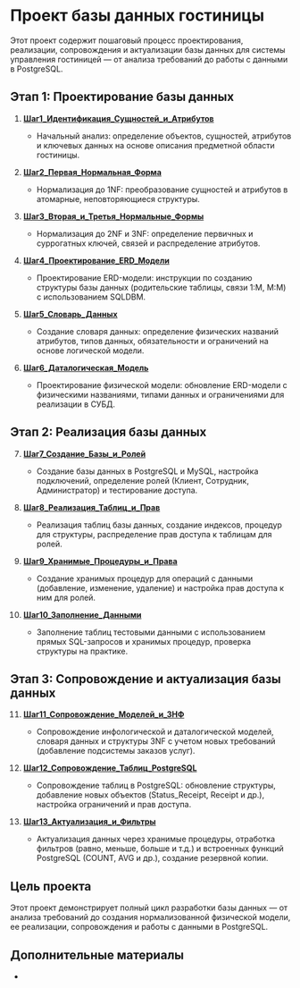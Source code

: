 # Проект базы данных гостиницы

Этот проект содержит пошаговый процесс проектирования, реализации, сопровождения и актуализации базы данных для системы управления гостиницей — от анализа требований до работы с данными в PostgreSQL.

## Этап 1: Проектирование базы данных

1. **[Шаг1_Идентификация_Сущностей_и_Атрибутов](./Step_1_Database_Design/Step1_Entity_and_Attribute_Identification.docx)**  
   - Начальный анализ: определение объектов, сущностей, атрибутов и ключевых данных на основе описания предметной области гостиницы.

2. **[Шаг2_Первая_Нормальная_Форма](./Step_1_Database_Design/Step2_First_Normal_Form.docx)**  
   - Нормализация до 1NF: преобразование сущностей и атрибутов в атомарные, неповторяющиеся структуры.

3. **[Шаг3_Вторая_и_Третья_Нормальные_Формы](./Step_1_Database_Design/Step3_Second_and_Third_Normal_Forms.docx)**  
   - Нормализация до 2NF и 3NF: определение первичных и суррогатных ключей, связей и распределение атрибутов.

4. **[Шаг4_Проектирование_ERD_Модели](./Step_1_Database_Design/Step4_ERD_Model_Design.docx)**  
   - Проектирование ERD-модели: инструкции по созданию структуры базы данных (родительские таблицы, связи 1:М, М:М) с использованием SQLDBM.

5. **[Шаг5_Словарь_Данных](./Step_1_Database_Design/Step5_Data_Dictionary.docx)**  
   - Создание словаря данных: определение физических названий атрибутов, типов данных, обязательности и ограничений на основе логической модели.

6. **[Шаг6_Даталогическая_Модель](./Step_1_Database_Design/Step6_Datalogical_Model.docx)**  
   - Проектирование физической модели: обновление ERD-модели с физическими названиями, типами данных и ограничениями для реализации в СУБД.

## Этап 2: Реализация базы данных

7. **[Шаг7_Создание_Базы_и_Ролей](./Step_2_Realization_database/Step7_Database_and_Roles_Creation.docx)**  
   - Создание базы данных в PostgreSQL и MySQL, настройка подключений, определение ролей (Клиент, Сотрудник, Администратор) и тестирование доступа.

8. **[Шаг8_Реализация_Таблиц_и_Прав](./Step_2_Realization_database/Step8_Tables_and_Permissions_Implementation.docx)**  
   - Реализация таблиц базы данных, создание индексов, процедур для структуры, распределение прав доступа к таблицам для ролей.

9. **[Шаг9_Хранимые_Процедуры_и_Права](./Step_2_Realization_database/Step9_Stored_Procedures_and_Permissions.docx)**  
   - Создание хранимых процедур для операций с данными (добавление, изменение, удаление) и настройка прав доступа к ним для ролей.

10. **[Шаг10_Заполнение_Данными](./Step_2_Realization_database/Step10_Data_Population.docx)**  
    - Заполнение таблиц тестовыми данными с использованием прямых SQL-запросов и хранимых процедур, проверка структуры на практике.

## Этап 3: Сопровождение и актуализация базы данных

11. **[Шаг11_Сопровождение_Моделей_и_3НФ](./Step_3_Escort_and_updating_database/Step11_Models_and_3NF_Maintenance.docx)**  
    - Сопровождение инфологической и даталогической моделей, словаря данных и структуры 3NF с учетом новых требований (добавление подсистемы заказов услуг).

12. **[Шаг12_Сопровождение_Таблиц_PostgreSQL](./Step_3_Escort_and_updating_database/Step12_PostgreSQL_Tables_Maintenance.docx)**  
    - Сопровождение таблиц в PostgreSQL: обновление структуры, добавление новых объектов (Status_Receipt, Receipt и др.), настройка ограничений и прав доступа.

13. **[Шаг13_Актуализация_и_Фильтры](./Step_3_Escort_and_updating_database/Step13_Data_Updating_and_Filters.docx)**  
    - Актуализация данных через хранимые процедуры, отработка фильтров (равно, меньше, больше и т.д.) и встроенных функций PostgreSQL (COUNT, AVG и др.), создание резервной копии.

## Цель проекта
Этот проект демонстрирует полный цикл разработки базы данных — от анализа требований до создания нормализованной физической модели, ее реализации, сопровождения и работы с данными в PostgreSQL.

## Дополнительные материалы
- 